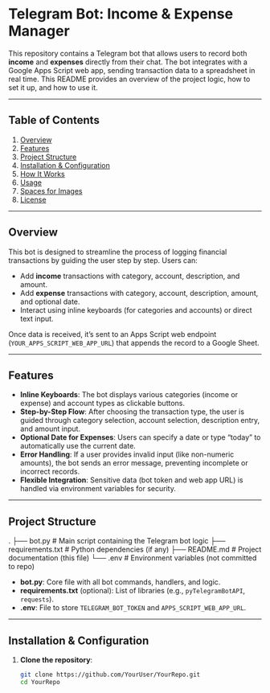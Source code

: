 # Telegram Bot: Income & Expense Manager

This repository contains a Telegram bot that allows users to record both **income** and **expenses** directly from their chat. The bot integrates with a Google Apps Script web app, sending transaction data to a spreadsheet in real time. This README provides an overview of the project logic, how to set it up, and how to use it.

---

## Table of Contents

1. [Overview](#overview)  
2. [Features](#features)  
3. [Project Structure](#project-structure)  
4. [Installation & Configuration](#installation--configuration)  
5. [How It Works](#how-it-works)  
6. [Usage](#usage)  
7. [Spaces for Images](#spaces-for-images)  
8. [License](#license)

---

## Overview

This bot is designed to streamline the process of logging financial transactions by guiding the user step by step. Users can:

- Add **income** transactions with category, account, description, and amount.  
- Add **expense** transactions with category, account, description, amount, and optional date.  
- Interact using inline keyboards (for categories and accounts) or direct text input.

Once data is received, it’s sent to an Apps Script web endpoint (`YOUR_APPS_SCRIPT_WEB_APP_URL`) that appends the record to a Google Sheet.

---

## Features

- **Inline Keyboards**: The bot displays various categories (income or expense) and account types as clickable buttons.
- **Step-by-Step Flow**: After choosing the transaction type, the user is guided through category selection, account selection, description entry, and amount input.
- **Optional Date for Expenses**: Users can specify a date or type “today” to automatically use the current date.
- **Error Handling**: If a user provides invalid input (like non-numeric amounts), the bot sends an error message, preventing incomplete or incorrect records.
- **Flexible Integration**: Sensitive data (bot token and web app URL) is handled via environment variables for security.

---

## Project Structure
. ├── bot.py # Main script containing the Telegram bot logic ├── requirements.txt # Python dependencies (if any) ├── README.md # Project documentation (this file) └── .env # Environment variables (not committed to repo)

- **bot.py**: Core file with all bot commands, handlers, and logic.
- **requirements.txt** (optional): List of libraries (e.g., `pyTelegramBotAPI`, `requests`).
- **.env**: File to store `TELEGRAM_BOT_TOKEN` and `APPS_SCRIPT_WEB_APP_URL`.

---

## Installation & Configuration

1. **Clone the repository**:
   ```bash
   git clone https://github.com/YourUser/YourRepo.git
   cd YourRepo
